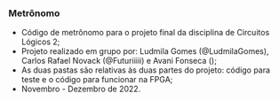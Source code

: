### Metrônomo
 - Código de metrônomo para o projeto final da disciplina de Circuitos Lógicos 2;
 - Projeto realizado em grupo por: Ludmila Gomes (@LudmilaGomes), Carlos Rafael Novack (@Futuriiiii) e Avani Fonseca ();
 - As duas pastas são relativas às duas partes do projeto: código para teste e o código para funcionar na FPGA;
 - Novembro - Dezembro de 2022.
